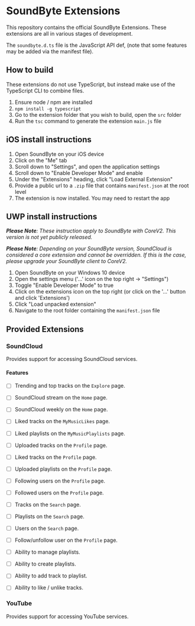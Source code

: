 # SoundByte Extensions

This repository contains the official SoundByte Extensions. These extensions are all in various stages of development.

The `soundbyte.d.ts` file is the JavaScript API def, (note that some features may be added via the manifest file).

## How to build

These extensions do not use TypeScript, but instead make use of the TypeScript CLI to combine files.

1. Ensure node / npm are installed
2. `npm install -g typescript`
3. Go to the extension folder that you wish to build, open the `src` folder
4. Run the `tsc` command to generate the extension `main.js` file

## iOS install instructions

1. Open SoundByte on your iOS device
2. Click on the "Me" tab
3. Scroll down to "Settings", and open the application settings
4. Scroll down to "Enable Developer Mode" and enable
5. Under the "Extensions" heading, click "Load External Extension"
6. Provide a public url to a `.zip` file that contains `manifest.json` at the root level
7. The extension is now installed. You may need to restart the app

## UWP install instructions

***Please Note**: These instruction apply to SoundByte with CoreV2. This version is not yet publicly released.*

***Please Note**: Depending on your SoundByte version, SoundCloud is considered a core extension and cannot be overridden. If this is the case, please upgrade your SoundByte client to CoreV2.*

1. Open SoundByte on your Windows 10 device
2. Open the settings menu ('...' icon on the top right -> "Settings")
3. Toggle "Enable Developer Mode" to true
4. Click on the extensions icon on the top right (or click on the '...' button and click 'Extensions')
5. Click "Load unpacked extension"
6. Navigate to the root folder containing the `manifest.json` file

## Provided Extensions

### SoundCloud

Provides support for accessing SoundCloud services.

#### Features

- [ ] Trending and top tracks on the `Explore` page.
- [ ] SoundCloud stream on the `Home` page.
- [ ] SoundCloud weekly on the `Home` page.
- [ ] Liked tracks on the `MyMusicLikes` page.
- [ ] Liked playlists on the `MyMusicPlaylists` page.
- [ ] Uploaded tracks on the `Profile` page.
- [ ] Liked tracks on the `Profile` page.
- [ ] Uploaded playlists on the `Profile` page.
- [ ] Following users on the `Profile` page.
- [ ] Followed users on the `Profile` page.
- [ ] Tracks on the `Search` page.
- [ ] Playlists on the `Search` page.
- [ ] Users on the `Search` page.
- [ ] Follow/unfollow user on the `Profile` page.
- [ ] Ability to manage playlists.
- [ ] Ability to create playlists.
- [ ] Ability to add track to playlist.
- [ ] Ability to like / unlike tracks.


### YouTube

Provides support for accessing YouTube services.
